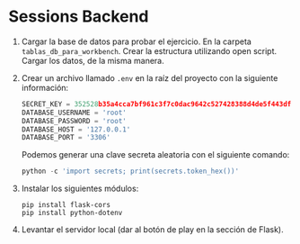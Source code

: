 # Sessions Backend

1. Cargar la base de datos para probar el ejercicio. En la carpeta `tablas_db_para_workbench`. Crear la estructura utilizando open script. Cargar los datos, de la misma manera.

2. Crear un archivo llamado `.env` en la raíz del proyecto con la siguiente información:
   ```python
   SECRET_KEY = 352528b35a4cca7bf961c3f7c0dac9642c527428388d4de5f443df34f0e6e320
   DATABASE_USERNAME = 'root'
   DATABASE_PASSWORD = 'root'
   DATABASE_HOST = '127.0.0.1'
   DATABASE_PORT = '3306'
   ```
   Podemos generar una clave secreta aleatoria con el siguiente comando:
   ```python
   python -c 'import secrets; print(secrets.token_hex())'
   ```
   
3. Instalar los siguientes módulos:
   ```
   pip install flask-cors
   pip install python-dotenv
   ```

5. Levantar el servidor local (dar al botón de play en la sección de Flask).
